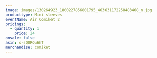 ```yaml
---
image: images/130264923_1800227856801795_463631172258483468_n.jpg
producttype: Mini sleeves
eventName: Air Comiket 2
pricings:
  - quantity: 1
    price: 24
onsale: false
asin: s-sQ0RQu6hT
merchandise: comiket
---
```

